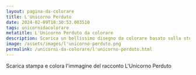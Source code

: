 ```yaml
---
layout: pagina-da-colorare
title: L'Unicorno Perduto
date: 2024-02-09T18:30:53.003510
tags: unicornidacolorare
metatitle: L'Unicorno Perduto da colorare
description: Scarica un bellissimo disegno da colorare basato sulla storia L'Unicorno Perduto
image: /assets/images/l'unicorno-perduto.png
permalink: /unicorni-da-colorare/l'unicorno-perduto.html
---
```

Scarica stampa e colora l'immagine del racconto L'Unicorno Perduto
